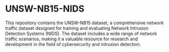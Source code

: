 # UNSW-NB15-NIDS
This repository contains the UNSW-NB15 dataset, a comprehensive network traffic dataset designed for training and evaluating Network Intrusion Detection Systems (NIDS). The dataset includes a wide range of network traffic scenarios, making it a valuable resource for research and development in the field of cybersecurity and intrusion detection.
